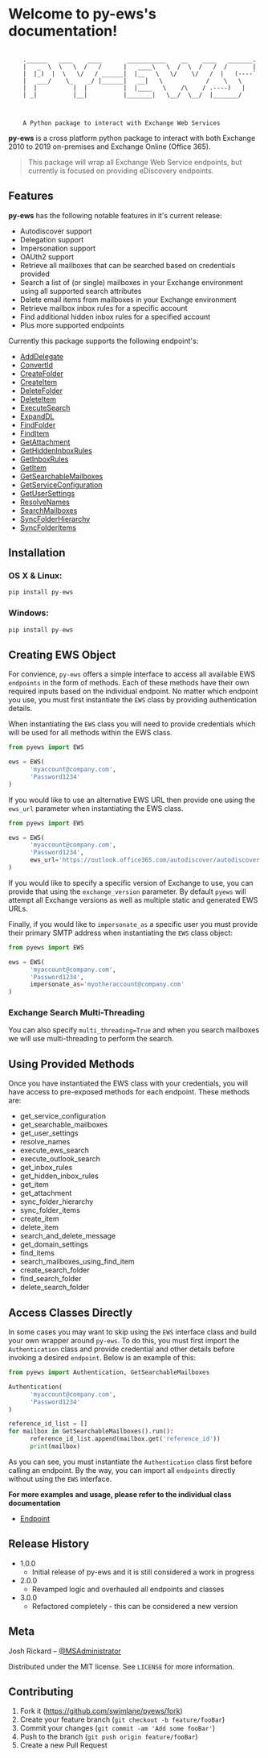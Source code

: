 # Welcome to py-ews's documentation!


```

    .______   ____    ____       ___________    __    ____   _______.
    |   _  \  \   \  /   /      |   ____\   \  /  \  /   /  /       |
    |  |_)  |  \   \/   / ______|  |__   \   \/    \/   /  |   (----`
    |   ___/    \_    _/ |______|   __|   \            /    \   \    
    |  |          |  |          |  |____   \    /\    / .----)   |   
    | _|          |__|          |_______|   \__/  \__/  |_______/    
                                                                 


    A Python package to interact with Exchange Web Services
```


**py-ews** is a cross platform python package to interact with both Exchange 2010 to 2019 on-premises and Exchange Online (Office 365). 

> This package will wrap all Exchange Web Service endpoints, but currently is focused on providing eDiscovery endpoints. 


## Features

**py-ews** has the following notable features in it's current release:

* Autodiscover support
* Delegation support
* Impersonation support
* OAUth2 support
* Retrieve all mailboxes that can be searched based on credentials provided
* Search a list of (or single) mailboxes in your Exchange environment using all supported search attributes
* Delete email items from mailboxes in your Exchange environment
* Retrieve mailbox inbox rules for a specific account
* Find additional hidden inbox rules for a specified account
* Plus more supported endpoints

Currently this package supports the following endpoint's:

* [AddDelegate](docs/endpoint/adddelegate.md)
* [ConvertId](docs/endpoint/convertid.md)
* [CreateFolder](docs/endpoint/createfolder.md)
* [CreateItem](docs/endpoint/createitem.md)
* [DeleteFolder](docs/endpoint/deletefolder.md)
* [DeleteItem](docs/endpoint/deleteitem.md)
* [ExecuteSearch](docs/endpoint/executesearch.md)
* [ExpandDL](docs/endpoint/expanddl.md)
* [FindFolder](docs/endpoint/findfolder.md)
* [FindItem](docs/endpoint/finditem.md)
* [GetAttachment](docs/endpoint/getattachment.md)
* [GetHiddenInboxRules](docs/endpoint/gethiddeninboxrules.md)
* [GetInboxRules](docs/endpoint/getinboxrules.md)
* [GetItem](docs/endpoint/getitem.md)
* [GetSearchableMailboxes](docs/endpoint/getsearchablemailboxes.md)
* [GetServiceConfiguration](docs/endpoint/getserviceconfiguration.md)
* [GetUserSettings](docs/endpoint/getusersettings.md)
* [ResolveNames](docs/endpoint/resolvenames.md)
* [SearchMailboxes](docs/endpoint/searchmailboxes.md)
* [SyncFolderHierarchy](docs/endpoint/syncfolderhierarchy.md)
* [SyncFolderItems](docs/endpoint/syncfolderitems.md)


## Installation

### OS X & Linux:

```python
pip install py-ews
```

### Windows:

```python
pip install py-ews
```

## Creating EWS Object

For convience, `py-ews` offers a simple interface to access all available EWS `endpoints` in the form of methods.  Each of these methods have
their own required inputs based on the individual endpoint. No matter which endpoint you use, you must first instantiate the `EWS` class by providing
authentication details.

When instantiating the `EWS` class you will need to provide credentials which will be used for all methods within the EWS class.

```python
from pyews import EWS

ews = EWS(
      'myaccount@company.com',
      'Password1234'
)
```

If you would like to use an alternative EWS URL then provide one using the `ews_url` parameter when instantiating the EWS class.

```python
from pyews import EWS

ews = EWS(
      'myaccount@company.com',
      'Password1234',
      ews_url='https://outlook.office365.com/autodiscover/autodiscover.svc'
)
```

If you would like to specify a specific version of Exchange to use, you can provide that using the `exchange_version` parameter. By default `pyews` will attempt all Exchange versions as well as multiple static and generated EWS URLs.

Finally, if you would like to `impersonate_as` a specific user you must provide their primary SMTP address when instantiating the `EWS` class object:


```python
from pyews import EWS

ews = EWS(
      'myaccount@company.com',
      'Password1234',
      impersonate_as='myotheraccount@company.com'
)
```

### Exchange Search Multi-Threading

You can also specify `multi_threading=True` and when you search mailboxes we will use multi-threading to perform the search.

## Using Provided Methods

Once you have instantiated the EWS class with your credentials, you will have access to pre-exposed methods for each endpoint.  These methods are:

* get_service_configuration
* get_searchable_mailboxes
* get_user_settings
* resolve_names
* execute_ews_search
* execute_outlook_search
* get_inbox_rules
* get_hidden_inbox_rules
* get_item
* get_attachment
* sync_folder_hierarchy
* sync_folder_items
* create_item
* delete_item
* search_and_delete_message
* get_domain_settings
* find_items
* search_mailboxes_using_find_item
* create_search_folder
* find_search_folder
* delete_search_folder

## Access Classes Directly

In some cases you may want to skip using the `EWS` interface class and build your own wrapper around `py-ews`.  To do this, you must first import the `Authentication` class and provide
credential and other details before invoking a desired `endpoint`. Below is an example of this:

```python
from pyews import Authentication, GetSearchableMailboxes

Authentication(
      'myaccount@company.com',
      'Password1234'
)

reference_id_list = []
for mailbox in GetSearchableMailboxes().run():
      reference_id_list.append(mailbox.get('reference_id'))
      print(mailbox)
```

As you can see, you must instantiate the `Authentication` class first before calling an endpoint.  By the way, you can import all `endpoints` directly without using the `EWS` interface.

**For more examples and usage, please refer to the individual class documentation**

* [Endpoint](docs/endpoint/root.md)

## Release History
 
* 1.0.0
    * Initial release of py-ews and it is still considered a work in progress
* 2.0.0
   * Revamped logic and overhauled all endpoints and classes
* 3.0.0
   * Refactored completely - this can be considered a new version


## Meta

Josh Rickard – [@MSAdministrator](https://twitter.com/MSAdministrator)

Distributed under the MIT license. See ``LICENSE`` for more information.

## Contributing

1. Fork it (<https://github.com/swimlane/pyews/fork>)
2. Create your feature branch (`git checkout -b feature/fooBar`)
3. Commit your changes (`git commit -am 'Add some fooBar'`)
4. Push to the branch (`git push origin feature/fooBar`)
5. Create a new Pull Request
